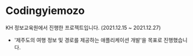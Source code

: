 # Codingyiemozo
KH 정보교육원에서 진행한 프로젝트입니다. (2021.12.15 ~ 2021.12.27)
- '제주도의 여행 정보 및 경로를 제공하는 애플리케이션 개발'을 목표로 진행했습니다.
